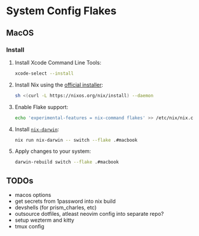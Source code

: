 # System  Config Flakes
## MacOS
### Install

1. Install Xcode Command Line Tools:

   ```bash
   xcode-select --install
   ```

1. Install Nix using the [official installer](https://nixos.org/download.html#nix-install-macos):

   ```bash
   sh <(curl -L https://nixos.org/nix/install) --daemon
   ```

1. Enable Flake support:

   ```bash
   echo 'experimental-features = nix-command flakes' >> /etc/nix/nix.conf  # or ~/.config/nix/nix.conf
   ```

1. Install [`nix-darwin`](https://github.com/LnL7/nix-darwin):

   ```bash
   nix run nix-darwin -- switch --flake .#macbook
   ```

1. Apply changes to your system:

   ```bash
   darwin-rebuild switch --flake .#macbook
   ```

## TODOs
- macos options
- get secrets from 1password into nix build
- devshells (for prism_charles, etc)
- outsource dotfiles, atleast neovim config into separate repo?
- setup wezterm and kitty
- tmux config
